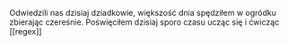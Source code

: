 Odwiedzili nas dzisiaj dziadkowie, większość dnia spędziłem w ogródku zbierając czereśnie. Poświęciłem dzisiaj sporo czasu ucząc się i ćwicząc [[regex]]